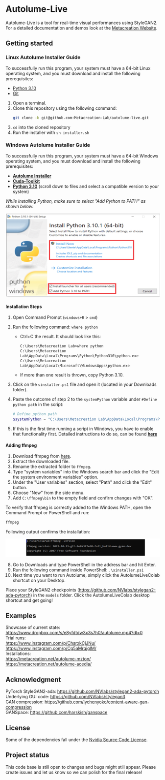 # Autolume-Live

Autolume-Live is a tool for real-time visual performances using StyleGAN2.
For a detailed documentation and demos look at the [Metacreation Website](https://www.metacreation.net/autolume).

## Getting started
### Linux Autolume Installer Guide
To successfully run this program, your system must have a 64-bit Linux operating system, and you must download and install the following prerequisites:
- [Python 3.10](https://www.python.org/downloads/)
- [Git](https://git-scm.com/)

1. Open a terminal.
2. Clone this repository using the following command:
   ```bash
   git clone -b git@github.com:Metacreation-Lab/autolume-live.git
   ```
3. `cd` into the cloned repository
4. Run the installer with `sh installer.sh`

### Windows Autolume Installer Guide

To successfully run this program, your system must have a 64-bit Windows operating system, and you must download and install the following prerequisites:

- **[Autolume Installer](sinstaller.ps1)**
- **[Cuda-Toolkit](https://developer.nvidia.com/cuda-11-7-0-download-archive)**
- **[Python 3.10](https://www.python.org/downloads/release/python-3100/)** (scroll down to files and select a compatible version to your system)

*While installing Python, make sure to select "Add Python to PATH" as shown below:*

![Add Python to PATH](images/python-install.png)

#### Installation Steps

1. Open Command Prompt (`windows+R` > `cmd`)
2. Run the following command: `where python`
   - Ctrl+C the result. It should look like this:
     ```
     C:\Users\Metacreation Lab>where python
     C:\Users\Metacreation Lab\AppData\Local\Programs\Python\Python310\python.exe
     C:\Users\Metacreation Lab\AppData\Local\Microsoft\WindowsApps\python.exe
     ```
   - If more than one result is thrown, copy Python 3.10.

3. Click on the `sinstaller.ps1` file and open it (located in your Downloads folder).
4. Paste the outcome of step 2 to the `systemPython` variable under `#Define python path` in the script:
   ```powershell
   # Define python path
   $systemPython = "C:\Users\Metacreation Lab\AppData\Local\Programs\Python\Python310\python.exe"
   ```

5. If this is the first time running a script in Windows, you have to enable that functionality first. Detailed instructions to do so, can be found **[here](https://medium.com/@dfarkhod/how-to-enable-powershell-script-execution-in-windows-10-49f2b182649d)**

#### Adding ffmpeg

1. Download ffmpeg from [here](https://ffmpeg.org/download.html).
2. Extract the downloaded file.
3. Rename the extracted folder to `ffmpeg`.
4. Type "system variables" into the Windows search bar and click the "Edit the system environment variables" option.
5. Under the "User variables" section, select "Path" and click the "Edit" button.
6. Choose "New" from the side menu.
7. Add `C:\ffmpeg\bin` to the empty field and confirm changes with "OK".

To verify that ffmpeg is correctly added to the Windows PATH, open the Command Prompt or PowerShell and run:
```powershell
ffmpeg
```

Following output confirms the installation:

![FFMPEG installation check](images/ffmpeg-check.png)

8. Go to Downloads and type PowerShell in the address bar and hit Enter.
9. Run the following command inside PowerShell: `.\sinstaller.ps1`
10. Next time you want to run Autolume, simply click the AutolumeLiveColab shortcut on your Desktop.

Place your StyleGAN2 checkpoints (https://github.com/NVlabs/stylegan2-ada-pytorch) in the `models` folder.
Click the AutolumeLiveColab desktop shortcut and get going!

## Examples

Showcase of current state: https://www.dropbox.com/s/e8yfdtdw3x3s7h0/autolume.mp4?dl=0 \
Trial runs:\
    https://www.instagram.com/p/ChsrxkCjJNu/ \
    https://www.instagram.com/p/Cg5aMrqjgIM/ \
Installations: \
    https://metacreation.net/autolume-mzton/ \
    https://metacreation.net/autolume-acedia/ 

## Acknowledgment
PyTorch StyleGAN2-ada: https://github.com/NVlabs/stylegan2-ada-pytorch \
Underlying GUI code: https://github.com/NVlabs/stylegan3 \
GAN compression: https://github.com/lychenyoko/content-aware-gan-compression \
GANSpace: https://github.com/harskish/ganspace

## License
Some of the dependencies fall under the [Nvidia Source Code License](https://github.com/NVlabs/stylegan3/blob/main/LICENSE.txt).

## Project status
This code base is still open to changes and bugs might still appear. Please create issues and let us know so we can polish for the final release!
